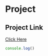 # Project

## Project Link

[Click Here](https://stackblitz.com/edit/dom-project-chaiaurcode?file=1-colorChanger%2Findex.html)

```javascript
console.log()


```
